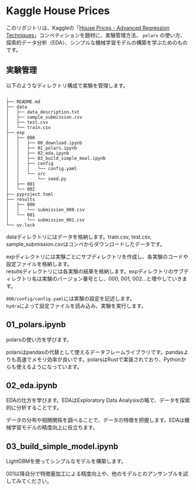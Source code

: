 # Kaggle House Prices

このリポジトリは、Kaggleの「[House Prices - Advanced Regression Techniques](https://www.kaggle.com/competitions/house-prices-advanced-regression-technique%3C/0%3Es/)」コンペティションを題材に、実験管理方法、 `polars` の使い方、探索的データ分析（EDA）、シンプルな機械学習モデルの構築を学ぶためのものです。



## 実験管理

以下のようなディレクトリ構成で実験を管理します。

```
.
├── README.md
├── data
│   ├── data_description.txt
│   ├── sample_submission.csv
│   ├── test.csv
│   └── train.csv
├── exp
│   ├── 000
│   │   ├── 00_download.ipynb
│   │   ├── 01_polars.ipynb
│   │   ├── 02_eda.ipynb
│   │   ├── 03_build_simple_moel.ipynb
│   │   ├── config
│   │   │   └── config.yaml
│   │   └── src
│   │       └── seed.py
│   ├── 001
│   └── 002
├── pyproject.toml
├── results
│   ├── 000
│   │   └── submission_000.csv
│   └── 001
│       └── submission_001.csv
└── uv.lock
```

dataディレクトリにはデータを格納します。train.csv, test.csv, sample_submission.csvはコンペからダウンロードしたデータです。

expディレクトリには実験ごとにサブディレクトリを作成し、各実験のコードや設定ファイルを格納します。  
resultsディレクトリには各実験の結果を格納します。expディレクトリのサブディレクトリ名は実験のバージョン番号とし、000, 001, 002...と増やしていきます。

`000/config/config.yaml`には実験の設定を記述します。  
`hydra`によって設定ファイルを読み込み、実験を実行します。



## 01_polars.ipynb

polarsの使い方を学びます。

polarsはpandasの代替として使えるデータフレームライブラリです。pandasよりも高速でメモリ効率が良いです。polarsはRustで実装されており、Pythonからも使えるようになっています。

## 02_eda.ipynb

EDAの仕方を学びます。EDAはExploratory Data Analysisの略で、データを探索的に分析することです。

データの分布や相関関係を調べることで、データの特徴を把握します。EDAは機械学習モデルの精度向上に役立ちます。

## 03_build_simple_model.ipynb

LightGBMを使ってシンプルなモデルを構築します。


001以降自分で特徴量加工による精度向上や、他のモデルとのアンサンブルを試してみてください。
